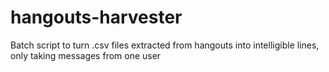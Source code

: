 # hangouts-harvester
Batch script to turn .csv files extracted from hangouts into intelligible lines, only taking messages from one user
